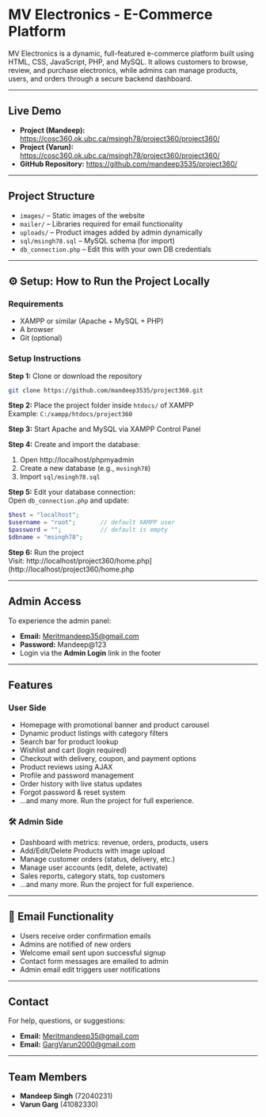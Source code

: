 # MV Electronics - E-Commerce Platform

MV Electronics is a dynamic, full-featured e-commerce platform built using HTML, CSS, JavaScript, PHP, and MySQL. It allows customers to browse, review, and purchase electronics, while admins can manage products, users, and orders through a secure backend dashboard.

---

## Live Demo

- **Project (Mandeep):** https://cosc360.ok.ubc.ca/msingh78/project360/project360/
- **Project (Varun):** https://cosc360.ok.ubc.ca/msingh78/project360/project360/
- **GitHub Repository:** https://github.com/mandeep3535/project360/

---

## Project Structure

- `images/` – Static images of the website  
- `mailer/` – Libraries required for email functionality  
- `uploads/` – Product images added by admin dynamically  
- `sql/msingh78.sql` – MySQL schema (for import)  
- `db_connection.php` – Edit this with your own DB credentials  

---

## ⚙️ Setup: How to Run the Project Locally

### Requirements

- XAMPP or similar (Apache + MySQL + PHP)
- A browser
- Git (optional)

### Setup Instructions

**Step 1:** Clone or download the repository
```bash
git clone https://github.com/mandeep3535/project360.git
```

**Step 2:** Place the project folder inside `htdocs/` of XAMPP  
Example: `C:/xampp/htdocs/project360`

**Step 3:** Start Apache and MySQL via XAMPP Control Panel

**Step 4:** Create and import the database:
1. Open http://localhost/phpmyadmin  
2. Create a new database (e.g., `mvsingh78`)  
3. Import `sql/msingh78.sql`

**Step 5:** Edit your database connection:  
Open `db_connection.php` and update:
```php
$host = "localhost";
$username = "root";       // default XAMPP user
$password = "";           // default is empty
$dbname = "msingh78";
```

**Step 6:** Run the project  
Visit: http://localhost/project360/home.php](http://localhost/project360/home.php

---

##  Admin Access

To experience the admin panel:

- **Email:** Meritmandeep35@gmail.com  
- **Password:** Mandeep@123  
- Login via the **Admin Login** link in the footer

---

##  Features

###  User Side

- Homepage with promotional banner and product carousel  
- Dynamic product listings with category filters  
- Search bar for product lookup  
- Wishlist and cart (login required)  
- Checkout with delivery, coupon, and payment options  
- Product reviews using AJAX  
- Profile and password management  
- Order history with live status updates  
- Forgot password & reset system  
- ...and many more. Run the project for full experience.

### 🛠️ Admin Side

- Dashboard with metrics: revenue, orders, products, users  
- Add/Edit/Delete Products with image upload  
- Manage customer orders (status, delivery, etc.)  
- Manage user accounts (edit, delete, activate)  
- Sales reports, category stats, top customers  
- ...and many more. Run the project for full experience.

---

## 📧 Email Functionality

- Users receive order confirmation emails  
- Admins are notified of new orders  
- Welcome email sent upon successful signup  
- Contact form messages are emailed to admin  
- Admin email edit triggers user notifications

---

##  Contact

For help, questions, or suggestions:

- **Email:** Meritmandeep35@gmail.com
- **Email:** GargVarun2000@gmail.com

---

##  Team Members

- **Mandeep Singh** (72040231)  
- **Varun Garg** (41082330)
